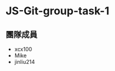 # JS-Git-group-task-1

<h2>團隊成員</h2>
<ul>
  <li>xcx100</li>
  <li>Mike</li>  
  <li>jinliu214</li>  
</ul>
